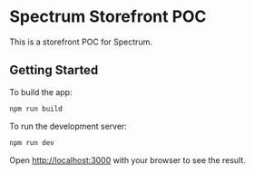 # Spectrum Storefront POC

This is a storefront POC for Spectrum.

## Getting Started

To build the app:

```bash
npm run build
```

To run the development server:

```bash
npm run dev
```

Open [http://localhost:3000](http://localhost:3000) with your browser to see the result.
